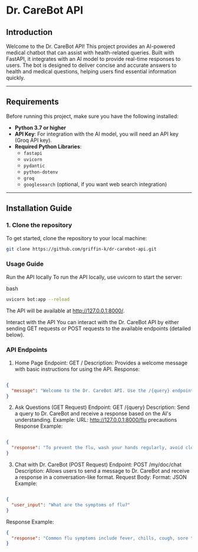 # Dr. CareBot API

## Introduction
Welcome to the Dr. CareBot API! This project provides an AI-powered medical chatbot that can assist with health-related queries. Built with FastAPI, it integrates with an AI model to provide real-time responses to users. The bot is designed to deliver concise and accurate answers to health and medical questions, helping users find essential information quickly.

---

## Requirements

Before running this project, make sure you have the following installed:

- **Python 3.7 or higher**
- **API Key**: For integration with the AI model, you will need an API key (Groq API key).
- **Required Python Libraries**:
  - `fastapi`
  - `uvicorn`
  - `pydantic`
  - `python-dotenv`
  - `groq`
  - `googlesearch` (optional, if you want web search integration)

---

## Installation Guide

### 1. Clone the repository
To get started, clone the repository to your local machine:
```bash
git clone https://github.com/griffin-k/dr-carebot-api.git
```

### Usage Guide
Run the API locally To run the API locally, use uvicorn to start the server:

bash
```bash
uvicorn bot:app --reload
```
The API will be available at http://127.0.0.1:8000/.

Interact with the API You can interact with the Dr. CareBot API by either sending GET requests or POST requests to the available endpoints (detailed below).

### API Endpoints
1. Home Page
Endpoint: GET /
Description: Provides a welcome message with basic instructions for using the API.
Response:
```json

{
  "message": "Welcome to the Dr. CareBot API. Use the /{query} endpoint to interact with the AI. Replace {query} with your query."
}
```
2. Ask Questions (GET Request)
Endpoint: GET /{query}
Description: Send a query to Dr. CareBot and receive a response based on the AI's understanding.
Example:
URL: http://127.0.0.1:8000/flu precautions
Response Example:
```json

{
  "response": "To prevent the flu, wash your hands regularly, avoid close contact with sick people, and get vaccinated."
}
```
3. Chat with Dr. CareBot (POST Request)
Endpoint: POST /my/doc/chat
Description: Allows users to send a message to Dr. CareBot and receive a response in a conversation-like format.
Request Body:
Format: JSON
Example:
```json

{
  "user_input": "What are the symptoms of flu?"
}
```
Response Example:

```json
{
  "response": "Common flu symptoms include fever, chills, cough, sore throat, muscle aches, and fatigue."
}
```

